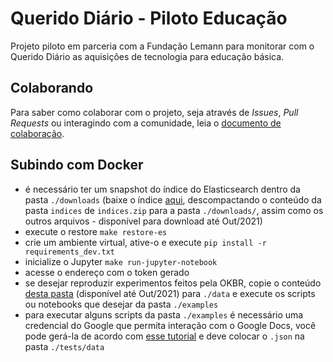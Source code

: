 # Querido Diário - Piloto Educação

Projeto piloto em parceria com a Fundação Lemann para monitorar com o Querido Diário as aquisições de tecnologia para educação básica.

## Colaborando

Para saber como colaborar com o projeto, seja através de *Issues*, *Pull
Requests* ou interagindo com a comunidade, leia o
[documento de colaboração](CONTRIBUTING.md).

## Subindo com Docker

- é necessário ter um snapshot do índice do Elasticsearch dentro da pasta `./downloads` (baixe o índice [aqui](https://drive.google.com/drive/folders/1V1G5gkPuG0ehyTNzCiUfc02fi5nqDtfA?usp=sharing), descompactando o conteúdo da pasta `indices` de `indices.zip` para a pasta `./downloads/`, assim como os outros arquivos - disponível para download até Out/2021)
- execute o restore `make restore-es`
- crie um ambiente virtual, ative-o e execute `pip install -r requirements_dev.txt`
- inicialize o Jupyter `make run-jupyter-notebook`
- acesse o endereço com o token gerado
- se desejar reproduzir experimentos feitos pela OKBR, copie o conteúdo [desta pasta](https://drive.google.com/drive/folders/1OIHgJiEcCGSP8llYcZ8NCgXLBNV5bW_s?usp=sharing) (disponível até Out/2021) para `./data` e execute os scripts ou notebooks que desejar da pasta `./examples`
- para executar alguns scripts da pasta `./examples` é necessário uma credencial do Google que permita interação com o Google Docs, você pode gerá-la de acordo com [esse tutorial](https://developers.google.com/sheets/api/quickstart/python) e deve colocar o `.json` na pasta `./tests/data`
